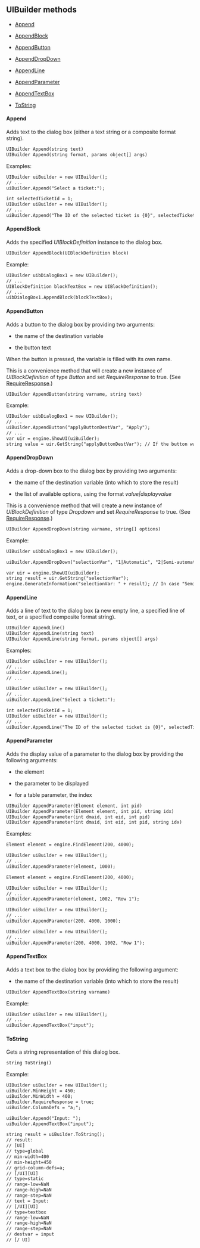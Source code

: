 ## UIBuilder methods

- [Append](#append)

- [AppendBlock](#appendblock)

- [AppendButton](#appendbutton)

- [AppendDropDown](#appenddropdown)

- [AppendLine](#appendline)

- [AppendParameter](#appendparameter)

- [AppendTextBox](#appendtextbox)

- [ToString](#tostring)

#### Append

Adds text to the dialog box (either a text string or a composite format string).

```txt
UIBuilder Append(string text)
UIBuilder Append(string format, params object[] args)
```

Examples:

```txt
UIBuilder uiBuilder = new UIBuilder();
// ...
uiBuilder.Append("Select a ticket:");
```

```txt
int selectedTicketId = 1;
UIBuilder uiBuilder = new UIBuilder();
// ...
uiBuilder.Append("The ID of the selected ticket is {0}", selectedTicketId);
```

#### AppendBlock

Adds the specified *UIBlockDefinition* instance to the dialog box.

```txt
UIBuilder AppendBlock(UIBlockDefinition block)
```

Example:

```txt
UIBuilder uibDialogBox1 = new UIBuilder();
// ...
UIBlockDefinition blockTextBox = new UIBlockDefinition();
// ...
uibDialogBox1.AppendBlock(blockTextBox);
```

#### AppendButton

Adds a button to the dialog box by providing two arguments:

- the name of the destination variable

- the button text

When the button is pressed, the variable is filled with its own name.

This is a convenience method that will create a new instance of *UIBlockDefinition* of type *Button* and set *RequireResponse* to true. (See [RequireResponse](UIBuilder_properties.md#requireresponse).)

```txt
UIBuilder AppendButton(string varname, string text)
```

Example:

```txt
UIBuilder uibDialogBox1 = new UIBuilder();
// ...
uiBuilder.AppendButton("applyButtonDestVar", "Apply");
// ...
var uir = engine.ShowUI(uiBuilder);
string value = uir.GetString("applyButtonDestVar"); // If the button was pressed, the value will be "applyButtonDestVar"; otherwise, null.
```

#### AppendDropDown

Adds a drop-down box to the dialog box by providing two arguments:

- the name of the destination variable (into which to store the result)

- the list of available options, using the format *value\|displayvalue*

This is a convenience method that will create a new instance of *UIBlockDefinition* of type *Dropdown* and set *RequireResponse* to true. (See [RequireResponse](UIBuilder_properties.md#requireresponse).)

```txt
UIBuilder AppendDropDown(string varname, string[] options)
```

Example:

```txt
UIBuilder uibDialogBox1 = new UIBuilder();

uiBuilder.AppendDropDown("selectionVar", "1|Automatic", "2|Semi-automatic", "3|Manual");

var uir = engine.ShowUI(uiBuilder);
string result = uir.GetString("selectionVar");
engine.GenerateInformation("selectionVar: " + result); // In case "Semi-automatic" was selected, selectionVar will contain "2".
```

#### AppendLine

Adds a line of text to the dialog box (a new empty line, a specified line of text, or a specified composite format string).

```txt
UIBuilder AppendLine()
UIBuilder AppendLine(string text)
UIBuilder AppendLine(string format, params object[] args)
```

Examples:

```txt
UIBuilder uiBuilder = new UIBuilder();
// ...
uiBuilder.AppendLine();
// ...
```

```txt
UIBuilder uiBuilder = new UIBuilder();
// ...
uiBuilder.AppendLine("Select a ticket:");
```

```txt
int selectedTicketId = 1;
UIBuilder uiBuilder = new UIBuilder();
// ...
uiBuilder.AppendLine("The ID of the selected ticket is {0}", selectedTicketId);
```

#### AppendParameter

Adds the display value of a parameter to the dialog box by providing the following arguments:

- the element

- the parameter to be displayed

- for a table parameter, the index

```txt
UIBuilder AppendParameter(Element element, int pid)
UIBuilder AppendParameter(Element element, int pid, string idx)
UIBuilder AppendParameter(int dmaid, int eid, int pid)
UIBuilder AppendParameter(int dmaid, int eid, int pid, string idx)
```

Examples:

```txt
Element element = engine.FindElement(200, 4000);

UIBuilder uiBuilder = new UIBuilder();
// ...
uiBuilder.AppendParameter(element, 1000);
```

```txt
Element element = engine.FindElement(200, 4000);

UIBuilder uiBuilder = new UIBuilder();
// ...
uiBuilder.AppendParameter(element, 1002, "Row 1");
```

```txt
UIBuilder uiBuilder = new UIBuilder();
// ...
uiBuilder.AppendParameter(200, 4000, 1000);
```

```txt
UIBuilder uiBuilder = new UIBuilder();
// ...
uiBuilder.AppendParameter(200, 4000, 1002, "Row 1");
```

#### AppendTextBox

Adds a text box to the dialog box by providing the following argument:

- the name of the destination variable (into which to store the result)

```txt
UIBuilder AppendTextBox(string varname)
```

Example:

```txt
UIBuilder uiBuilder = new UIBuilder();
// ...
uiBuilder.AppendTextBox("input");
```

#### ToString

Gets a string representation of this dialog box.

```txt
string ToString()
```

Example:

```txt
UIBuilder uiBuilder = new UIBuilder();
uiBuilder.MinHeight = 450;
uiBuilder.MinWidth = 400;
uiBuilder.RequireResponse = true;
uiBuilder.ColumnDefs = "a;";

uiBuilder.Append("Input: ");
uiBuilder.AppendTextBox("input");

string result = uiBuilder.ToString();
// result:
// [UI]
// type=global
// min-width=400
// min-height=450
// grid-column-defs=a;
// [/UI][UI]
// type=static
// range-low=NaN
// range-high=NaN
// range-step=NaN
// text = Input:
// [/UI][UI]
// type=textbox
// range-low=NaN
// range-high=NaN
// range-step=NaN
// destvar = input
// [/ UI]
```
